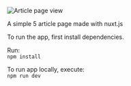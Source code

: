 ![Article page view](./Articles.gif)


A simple 5 article page made with nuxt.js

To run the app, first install dependencies.

Run: <br>
```npm install``` <br>

To run app locally, execute: <br>
```npm run dev```